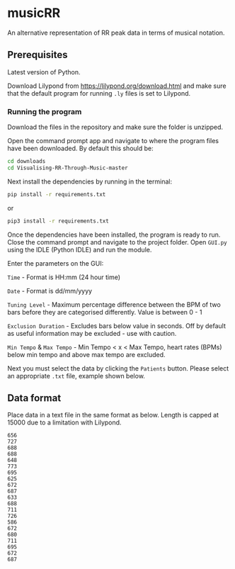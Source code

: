 # musicRR

An alternative representation of RR peak data in terms of musical notation.

## Prerequisites

Latest version of Python.

Download Lilypond from https://lilypond.org/download.html and make sure that the default program for running `.ly` files is set to Lilypond.

### Running the program

Download the files in the repository and make sure the folder is unzipped.

Open the command prompt app and navigate to where the program files have been downloaded. By default this should be:

```bash
cd downloads
cd Visualising-RR-Through-Music-master
```

Next install the dependencies by running in the terminal:

```bash
pip install -r requirements.txt
```
or

```bash
pip3 install -r requirements.txt
```

Once the dependencies have been installed, the program is ready to run. Close the command prompt and navigate to the project folder. Open `GUI.py` using the IDLE (Python IDLE) and run the module.

Enter the parameters on the GUI:

`Time` - Format is HH:mm (24 hour time)

`Date` - Format is dd/mm/yyyy

`Tuning Level` - Maximum percentage difference between the BPM of two bars before they are categorised differently. Value is between 0 - 1

`Exclusion Duration` - Excludes bars below value in seconds. Off by default as useful information may be excluded - use with caution.

`Min Tempo` & `Max Tempo` - Min Tempo < x < Max Tempo, heart rates (BPMs) below min tempo and above max tempo are excluded.

Next you must select the data by clicking the `Patients` button. Please select an appropriate `.txt` file, example shown below.

## Data format

Place data in a text file in the same format as below. Length is capped at 15000 due to a limitation with Lilypond.

```
656
727
688
688
648
773
695
625
672
687
633
688
711
726
586
672
680
711
695
672
687
```
